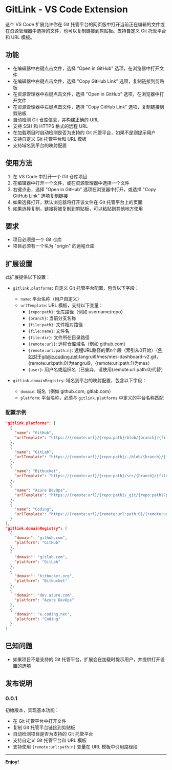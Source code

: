 # GitLink - VS Code Extension

这个 VS Code 扩展允许你在 Git 托管平台的网页版中打开当前正在编辑的文件或在资源管理器中选择的文件，也可以复制链接到剪贴板。支持自定义 Git 托管平台和 URL 模板。

## 功能

- 在编辑器中右键点击文件，选择 "Open in GitHub" 选项，在浏览器中打开文件
- 在编辑器中右键点击文件，选择 "Copy GitHub Link" 选项，复制链接到剪贴板
- 在资源管理器中右键点击文件，选择 "Open in GitHub" 选项，在浏览器中打开文件
- 在资源管理器中右键点击文件，选择 "Copy GitHub Link" 选项，复制链接到剪贴板
- 自动检测 Git 仓库信息，并构建正确的 URL
- 支持 SSH 和 HTTPS 格式的远程 URL
- 在加载项目时自动检测是否为支持的 Git 托管平台，如果不是则提示用户
- 支持自定义 Git 托管平台和 URL 模板
- 支持域名到平台的映射配置

## 使用方法

1. 在 VS Code 中打开一个 Git 仓库项目
2. 在编辑器中打开一个文件，或在资源管理器中选择一个文件
3. 右键点击，选择 "Open in GitHub" 选项在浏览器中打开，或选择 "Copy GitHub Link" 选项复制链接
4. 如果选择打开，默认浏览器将打开该文件在 Git 托管平台上的页面
5. 如果选择复制，链接将被复制到剪贴板，可以粘贴到其他地方使用

## 要求

- 项目必须是一个 Git 仓库
- 项目必须有一个名为 "origin" 的远程仓库

## 扩展设置

此扩展提供以下设置：

* `gitlink.platforms`: 自定义 Git 托管平台配置，包含以下字段：
  * `name`: 平台名称（用户自定义）
  * `urlTemplate`: URL 模板，支持以下变量：
    * `{repo:path}`: 仓库路径（例如 username/repo）
    * `{branch}`: 当前分支名称
    * `{file:path}`: 文件相对路径
    * `{file:name}`: 文件名
    * `{file:dir}`: 文件所在目录路径
    * `{remote:url}`: 远程仓库域名（例如 github.com）
    * `{remote:url:path:n}`: 远程URL路径的第n个段（索引从0开始）（例如对于git@e.coding.net:tangrui9/mes/mes-dashboard-v2.git，{remote:url:path:0}为tangrui9，{remote:url:path:1}为mes）
    * `{user}`: 用户名或组织名（已废弃，请使用{remote:url:path:0}代替）

* `gitlink.domainRegistry`: 域名到平台的映射配置，包含以下字段：
  * `domain`: 域名（例如 github.com, gitlab.com）
  * `platform`: 平台名称，必须与 `gitlink.platforms` 中定义的平台名称匹配

### 配置示例

```json
"gitlink.platforms": [
  {
    "name": "GitHub",
    "urlTemplate": "https://{remote:url}/{repo:path}/blob/{branch}/{file:path}"
  },
  {
    "name": "GitLab",
    "urlTemplate": "https://{remote:url}/{repo:path}/-/blob/{branch}/{file:path}"
  },
  {
    "name": "Bitbucket",
    "urlTemplate": "https://{remote:url}/{repo:path}/src/{branch}/{file:path}"
  },
  {
    "name": "Azure DevOps",
    "urlTemplate": "https://{remote:url}/{repo:path}/_git/{repo:path}?path={file:path}&version=GB{branch}"
  },
  {
    "name": "Coding",
    "urlTemplate": "https://{remote:url}/{remote:url:path:0}/{remote:url:path:1}/blob/{branch}/{file:path}"
  }
],
"gitlink.domainRegistry": [
  {
    "domain": "github.com",
    "platform": "GitHub"
  },
  {
    "domain": "gitlab.com",
    "platform": "GitLab"
  },
  {
    "domain": "bitbucket.org",
    "platform": "Bitbucket"
  },
  {
    "domain": "dev.azure.com",
    "platform": "Azure DevOps"
  },
  {
    "domain": "e.coding.net",
    "platform": "Coding"
  }
]
```

## 已知问题

- 如果项目不是支持的 Git 托管平台，扩展会在加载时提示用户，并提供打开设置的选项

## 发布说明

### 0.0.1

初始版本，实现基本功能：
- 在 Git 托管平台中打开文件
- 复制 Git 托管平台链接到剪贴板
- 自动检测项目是否为支持的 Git 托管平台
- 支持自定义 Git 托管平台和 URL 模板
- 支持使用 `{remote:url:path:n}` 变量在 URL 模板中引用路径段

---

**Enjoy!**
